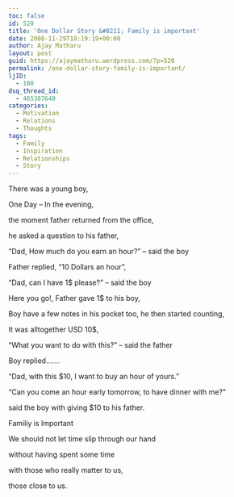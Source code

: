 ```yaml
---
toc: false
id: 520
title: 'One Dollar Story &#8211; Family is important'
date: 2008-11-29T18:19:19+00:00
author: Ajay Matharu
layout: post
guid: https://ajaymatharu.wordpress.com/?p=520
permalink: /one-dollar-story-family-is-important/
ljID:
  - 100
dsq_thread_id:
  - 465387640
categories:
  - Motivation
  - Relations
  - Thoughts
tags:
  - Family
  - Inspiration
  - Relationships
  - Story
---
```

There was a young boy,
  
One Day &#8211; In the evening,
  
the moment father returned from the office,
  
he asked a question to his father,
  
&#8220;Dad, How much do you earn an hour?&#8221; &#8211; said the boy
  
Father replied, &#8220;10 Dollars an hour&#8221;,
  
&#8220;Dad, can I have 1$ please?&#8221; &#8211; said the boy
  
Here you go!, Father gave 1$ to his boy,
  
Boy have a few notes in his pocket too, he then started counting,
  
It was alltogether USD 10$,
  
&#8220;What you want to do with this?&#8221; &#8211; said the father
  
Boy replied&#8230;&#8230;.
  
&#8220;Dad, with this $10, I want to buy an hour of yours.&#8221;
  
&#8220;Can you come an hour early tomorrow, to have dinner with me?&#8221;
  
said the boy with giving $10 to his father.
  
Familiy is Important
  
We should not let time slip through our hand
  
without having spent some time
  
with those who really matter to us,
  
those close to us.
